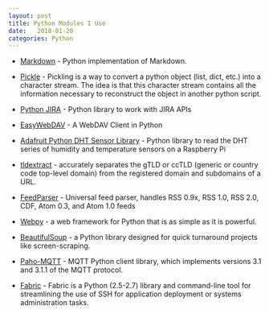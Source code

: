 ```yaml
---
layout: post
title: Python Modules I Use
date:   2018-01-20
categories: Python
---
```


- [Markdown](https://pypi.python.org/pypi/Markdown) - Python implementation of Markdown.

- [Pickle](https://wiki.python.org/moin/UsingPickle) - Pickling is a way to convert a python object (list, dict, etc.) into a character stream. The idea is that this character stream contains all the information necessary to reconstruct the object in another python script.

- [Python JIRA](https://pythonhosted.org/jira/#installation) - Python library to work with JIRA APIs

- [EasyWebDAV](https://github.com/amnong/easywebdav) - A WebDAV Client in Python

- [Adafruit Python DHT Sensor Library](https://github.com/adafruit/Adafruit_Python_DHT) - Python library to read the DHT series of humidity and temperature sensors on a Raspberry Pi

- [tldextract](https://github.com/john-kurkowski/tldextract) - accurately separates the gTLD or ccTLD (generic or country code top-level domain) from the registered domain and subdomains of a URL.

- [FeedParser](https://pypi.python.org/pypi/feedparser) - Universal feed parser, handles RSS 0.9x, RSS 1.0, RSS 2.0, CDF, Atom 0.3, and Atom 1.0 feeds

- [Webpy](http://webpy.org/) - a web framework for Python that is as simple as it is powerful. 

- [BeautifulSoup](https://www.crummy.com/software/BeautifulSoup/) - a Python library designed for quick turnaround projects like screen-scraping. 

- [Paho-MQTT](https://pypi.python.org/pypi/paho-mqtt) - MQTT Python client library, which implements versions 3.1 and 3.1.1 of the MQTT protocol.

- [Fabric](http://www.fabfile.org/) - Fabric is a Python (2.5-2.7) library and command-line tool for streamlining the use of SSH for application deployment or systems administration tasks.

[//]: # "- []() - "
